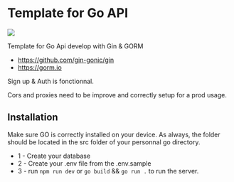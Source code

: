 # Template for Go API

<img src="https://miro.medium.com/max/921/1*HtCjHzGwf6iWNqXu5Cndsg.png" />

Template for Go Api develop with Gin & GORM

- https://github.com/gin-gonic/gin
- https://gorm.io

Sign up & Auth is fonctionnal.<br>

Cors and proxies need to be improve and correctly setup for a prod usage.

## Installation

Make sure GO is correctly installed on your device.
As always, the folder should be located in the src folder of your personnal go directory.

- 1 - Create your database
- 2 - Create your .env file from the .env.sample
- 3 - run <code>npm run dev</code> or <code>go build</code> && <code>go run .</code> to run the server. 
